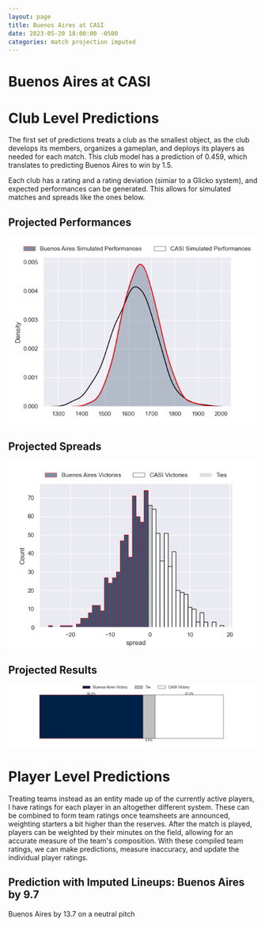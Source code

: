 ```yaml
---  
layout: page  
title: Buenos Aires at CASI  
date: 2023-05-20 18:00:00 -0500  
categories: match projection imputed  
---
```

# Buenos Aires at CASI

# Club Level Predictions


The first set of predictions treats a club as the smallest object, as the club develops its members, organizes a gameplan, and deploys its players as needed for each match. This club model has a prediction of 0.459, which translates to predicting Buenos Aires to win by 1.5.

Each club has a rating and a rating deviation (simiar to a Glicko system), and expected performances can be generated. This allows for simulated matches and spreads like the ones below.
## Projected Performances


![Projected Performances](plots/performances_2023-05-20-CASI-BuenosAires.png)
## Projected Spreads


![Projected Spreads](plots/spreads_2023-05-20-CASI-BuenosAires.png)
## Projected Results


![Projected Results](plots/resultbar_2023-05-20-CASI-BuenosAires.png)
# Player Level Predictions


Treating teams instead as an entity made up of the currently active players, I have ratings for each player in an altogether different system. These can be combined to form team ratings once teamsheets are announced, weighting starters a bit higher than the reserves. After the match is played, players can be weighted by their minutes on the field, allowing for an accurate measure of the team's composition. With these compiled team ratings, we can make predictions, measure inaccuracy, and update the individual player ratings.
## Prediction with Imputed Lineups: Buenos Aires by 9.7


Buenos Aires by 13.7 on a neutral pitch

